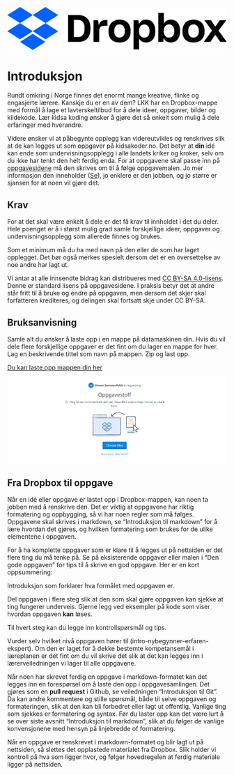 <p align="center">
<img border="0" alt="Dropbox logo" src="https://github.com/Oisov/wiki-LKK/blob/master/Dropbox/dropbox_logo_2.png">
</p>

# Introduksjon

Rundt omkring i Norge finnes det enormt mange kreative, flinke og engasjerte
lærere. Kanskje du er en av dem? LKK har en Dropbox-mappe med formål å lage et lavterskeltilbud for å dele ideer, oppgaver, bilder og kildekode. Lær kidsa koding ønsker å gjøre det så enkelt som mulig å dele erfaringer med hverandre.

Videre ønsker vi at påbegynte opplegg kan videreutvikles og renskrives slik at de kan legges ut som oppgaver på kidsakoder.no. Det betyr at __din__ idé kan ende som undervisningsopplegg i alle landets kriker og kroker, selv om du ikke har tenkt den helt ferdig enda. For at oppgavene skal passe inn på [oppgavesidene](http://oppgaver.kidsakoder.no) må den skrives om til å følge oppgavemalen. Jo mer informasjon den inneholder ([Se](#fra-dropbox-til-oppgave)), jo enklere er den jobben, og jo større er sjansen for at noen vil gjøre det. 

## Krav 

For at det skal være enkelt å dele er det få krav til innholdet i det du deler. Hele poenget er å i størst mulig grad samle forskjellige ideer, oppgaver og undervisningsopplegg som allerede finnes og brukes.

Som et minimum må du ha med navn på den eller de som har laget opplegget. Det bør også merkes spesielt dersom det er en oversettelse av noe andre har lagt ut.

Vi antar at alle innsendte bidrag kan distribueres med [CC BY-SA 4.0-lisens](https://creativecommons.org/licenses/by-sa/4.0/deed.no). Denne er standard lisens på oppgavesidene. I praksis betyr det at andre står fritt til å bruke og endre på oppgaven, men dersom det skjer skal forfatteren krediteres, og delingen skal fortsatt skje under CC BY-SA.

## Bruksanvisning

Samle alt du ønsker å laste opp i en mappe på datamaskinen din. Hvis du vil dele flere forskjellige oppgaver er det fint om du lager en mappe for hver. Lag en beskrivende tittel som navn på mappen. Zip og last opp.

[Du kan laste opp mappen din her](https://www.dropbox.com/request/R81Bf7uofzjWctCygHlb)

<p align="center">
<a href="https://www.dropbox.com/request/R81Bf7uofzjWctCygHlb">
<img border="0" alt="LKK's logo med lenke til oppgavesammlingen" src="https://github.com/Oisov/wiki-LKK/blob/master/Dropbox/dropbox-opplasting.png" >
</a>
</p>

## Fra Dropbox til oppgave

Når en idé eller oppgave er lastet opp i Dropbox-mappen, kan noen ta jobben med å renskrive den. Det er viktig at oppgavene har riktig formatering og oppbygging, så vi har noen regler som må følges. Oppgavene skal skrives i markdown, se “Introduksjon til markdown” for å lære hvordan det gjøres, og hvilken formatering som brukes for de ulike elementene i oppgaven.

For å ha komplette oppgaver som er klare til å legges ut på nettsiden er det flere ting du må tenke på. Se på eksisterende oppgaver eller malen i “Den gode oppgaven” for tips til å skrive en god oppgave. Her er en kort oppsummering:

Introduksjon som forklarer hva formålet med oppgaven er.

Del oppgaven i flere steg slik at den som skal gjøre oppgaven kan sjekke at ting fungerer underveis. Gjerne legg ved eksempler på kode som viser hvordan oppgaven __kan__ løses.

Til hvert steg kan du legge inn kontrollspørsmål og tips.

Vurder selv hvilket nivå oppgaven hører til (intro-nybegynner-erfaren-ekspert). Om den er laget for å dekke bestemte kompetansemål i læreplanen er det fint om du vil skrive det slik at det kan legges inn i lærerveiledningen vi lager til alle oppgavene.

Når noen har skrevet ferdig en oppgave i markdown-formatet kan det legges inn en forespørsel om å laste den opp i oppgavesamlingen. Det gjøres som en __pull request__ i Github, se veiledningen “Introduksjon til Git”. Da kan andre kommentere og stille spørsmål, både til selve oppgaven og formateringen, slik at den kan bli forbedret eller lagt ut offentlig. Vanlige ting som sjekkes er formatering og syntax. Før du laster opp kan det være lurt å se over siste avsnitt “Introduksjon til markdown”, slik at du følger de vanlige konvensjonene med hensyn på linjebredde of formatering. 

Når en oppgave er renskrevet i markdown-formatet og blir lagt ut på nettsiden, så slettes det opplastede materialet fra Dropbox. Slik holder vi kontroll på hva som ligger hvor, og følger hovedregelen at ferdig materiale ligger på nettsiden.
